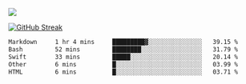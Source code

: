 ![](http://github-profile-summary-cards.vercel.app/api/cards/profile-details?username=sivori&theme=nightowl)

[![GitHub Streak](https://github-readme-streak-stats-murex-one.vercel.app?user=sivori&theme=nightowl&hide_border=true&card_width=700&card_height=200&ring=EBE011&fire=EB9B1B)](https://git.io/streak-stats)

<!--START_SECTION:waka-->

```txt
Markdown     1 hr 4 mins     █████████▓░░░░░░░░░░░░░░░   39.15 %
Bash         52 mins         ████████░░░░░░░░░░░░░░░░░   31.79 %
Swift        33 mins         █████░░░░░░░░░░░░░░░░░░░░   20.14 %
Other        6 mins          █░░░░░░░░░░░░░░░░░░░░░░░░   03.99 %
HTML         6 mins          █░░░░░░░░░░░░░░░░░░░░░░░░   03.71 %
```

<!--END_SECTION:waka-->

